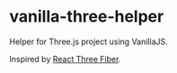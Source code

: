 # vanilla-three-helper

Helper for Three.js project using VanillaJS.

Inspired by [React Three Fiber](https://github.com/pmndrs/react-three-fiber).